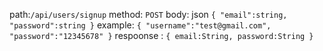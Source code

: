 path:`/api/users/signup`
method: `POST`
body:
json `
    {
        "email":string,
        "password":string
    }
`
example:
`{
    "username":"test@gmail.com",
    "password":"12345678"
}`
respoonse :
`{
    email:String,
    password:String
}`